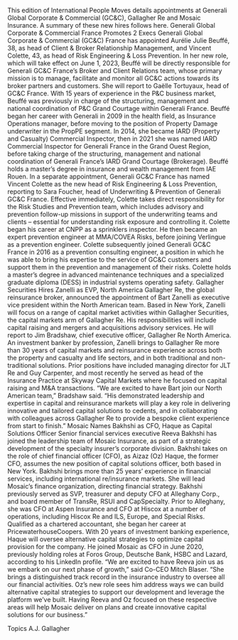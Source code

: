 This edition of International People Moves details appointments at Generali Global Corporate & Commercial (GC&C), Gallagher Re and Mosaic Insurance.
A summary of these new hires follows here.
Generali Global Corporate & Commercial France Promotes 2 Execs
Generali Global Corporate & Commercial (GC&C) France has appointed Aurélie Julie Beuffé, 38, as head of Client & Broker Relationship Management, and Vincent Colette, 43, as head of Risk Engineering & Loss Prevention.
In her new role, which will take effect on June 1, 2023, Beuffé will be directly responsible for Generali GC&C France’s Broker and Client Relations team, whose primary mission is to manage, facilitate and monitor all GC&C actions towards its broker partners and customers. She will report to Gaëlle Tortuyaux, head of GC&C France.
With 15 years of experience in the P&C business market, Beuffé was previously in charge of the structuring, management and national coordination of P&C Grand Courtage within Generali France.
Beuffé began her career with Generali in 2009 in the health field, as Insurance Operations manager, before moving to the position of Property Damage underwriter in the PropPE segment. In 2014, she became IARD (Property and Casualty) Commercial Inspector, then in 2021 she was named IARD Commercial Inspector for Generali France in the Grand Ouest Region, before taking charge of the structuring, management and national coordination of Generali France’s IARD Grand Courtage (Brokerage).
Beuffé holds a master’s degree in insurance and wealth management from IAE Rouen.
In a separate appointment, Generali GC&C France has named Vincent Colette as the new head of Risk Engineering & Loss Prevention, reporting to Sara Foucher, head of Underwriting & Prevention of Generali GC&C France.
Effective immediately, Colette takes direct responsibility for the Risk Studies and Prevention team, which includes advisory and prevention follow-up missions in support of the underwriting teams and clients – essential for understanding risk exposure and controlling it.
Colette began his career at CNPP as a sprinklers inspector. He then became an expert prevention engineer at MMA/COVEA Risks, before joining Verlingue as a prevention engineer. Colette subsequently joined Generali GC&C France in 2016 as a prevention consulting engineer, a position in which he was able to bring his expertise to the service of GC&C customers and support them in the prevention and management of their risks. Colette holds a master’s degree in advanced maintenance techniques and a specialized graduate diploma (DESS) in industrial systems operating safety.
Gallagher Securities Hires Zanelli as EVP, North America
Gallagher Re, the global reinsurance broker, announced the appointment of Bart Zanelli as executive vice president within the North American team.
Based in New York, Zanelli will focus on a range of capital market activities within Gallagher Securities, the capital markets arm of Gallagher Re. His responsibilities will include capital raising and mergers and acquisitions advisory services. He will report to Jim Bradshaw, chief executive officer, Gallagher Re North America.
An investment banker by profession, Zanelli brings to Gallagher Re more than 30 years of capital markets and reinsurance experience across both the property and casualty and life sectors, and in both traditional and non-traditional solutions. Prior positions have included managing director for JLT Re and Guy Carpenter, and most recently he served as head of the Insurance Practice at Skyway Capital Markets where he focused on capital raising and M&A transactions.
“We are excited to have Bart join our North American team,” Bradshaw said. “His demonstrated leadership and expertise in capital and reinsurance markets will play a key role in delivering innovative and tailored capital solutions to cedents, and in collaborating with colleagues across Gallagher Re to provide a bespoke client experience from start to finish.”
Mosaic Names Bakhshi as CFO, Haque as Capital Solutions Officer
Senior financial services executive Reeva Bakhshi has joined the leadership team of Mosaic Insurance, as part of a strategic development of the specialty insurer’s corporate division.
Bakhshi takes on the role of chief financial officer (CFO), as Aizaz (Oz) Haque, the former CFO, assumes the new position of capital solutions officer, both based in New York.
Bakhshi brings more than 25 years’ experience in financial services, including international re/insurance markets. She will lead Mosaic’s finance organization, directing financial strategy. Bakhshi previously served as SVP, treasurer and deputy CFO at Alleghany Corp., and board member of TransRe, RSUI and CapSpecialty. Prior to Alleghany, she was CFO at Aspen Insurance and CFO at Hiscox at a number of operations, including Hiscox Re and ILS, Europe, and Special Risks. Qualified as a chartered accountant, she began her career at PricewaterhouseCoopers.
With 20 years of investment banking experience, Haque will oversee alternative capital strategies to optimize capital provision for the company. He joined Mosaic as CFO in June 2020, previously holding roles at Foros Group, Deutsche Bank, HSBC and Lazard, according to his LinkedIn profile.
“We are excited to have Reeva join us as we embark on our next phase of growth,” said Co-CEO Mitch Blaser. “She brings a distinguished track record in the insurance industry to oversee all our financial activities. Oz’s new role sees him address ways we can build alternative capital strategies to support our development and leverage the platform we’ve built. Having Reeva and Oz focused on these respective areas will help Mosaic deliver on plans and create innovative capital solutions for our business.”

Topics
A.J. Gallagher
